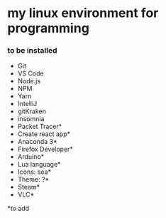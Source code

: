 # my linux environment for programming

### to be installed
- Git
- VS Code
- Node.js
- NPM
- Yarn
- IntelliJ
- gitKraken
- insomnia
- Packet Tracer*
- Create react app*
- Anaconda 3*
- Firefox Developer*
- Arduino*
- Lua language*
- Icons: sea*
- Theme: ?*
- Steam*
- VLC*

*to add